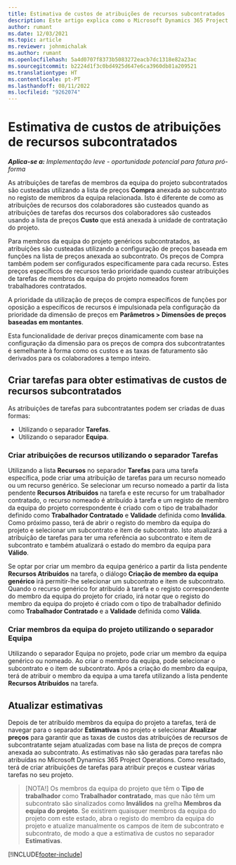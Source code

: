 ```yaml
---
title: Estimativa de custos de atribuições de recursos subcontratados
description: Este artigo explica como o Microsoft Dynamics 365 Project Operations calcula a estimativa de custos das atribuições de recursos subcontratados.
author: rumant
ms.date: 12/03/2021
ms.topic: article
ms.reviewer: johnmichalak
ms.author: rumant
ms.openlocfilehash: 5a4d0707f8373b5083272eacb7dc1318e82a23ac
ms.sourcegitcommit: b2224d1f3c0bd4925d647e6ca3960db81a209521
ms.translationtype: HT
ms.contentlocale: pt-PT
ms.lasthandoff: 08/11/2022
ms.locfileid: "9262074"
---
```

# <a name="cost-estimation-of-subcontracted-resource-assignments"></a>Estimativa de custos de atribuições de recursos subcontratados

_**Aplica-se a:** Implementação leve - oportunidade potencial para fatura pró-forma_

As atribuições de tarefas de membros da equipa do projeto subcontratados são custeadas utilizando a lista de preços **Compra** anexada ao subcontrato no registo de membros da equipa relacionada. Isto é diferente de como as atribuições de recursos dos colaboradores são custeados quando as atribuições de tarefas dos recursos dos colaboradores são custeados usando a lista de preços **Custo** que está anexada à unidade de contratação do projeto. 

Para membros da equipa do projeto genéricos subcontratados, as atribuições são custeadas utilizando a configuração de preços baseada em funções na lista de preços anexada ao subcontrato. Os preços de Compra também podem ser configurados especificamente para cada recurso. Estes preços específicos de recursos terão prioridade quando custear atribuições de tarefas de membros da equipa do projeto nomeados forem trabalhadores contratados. 

A prioridade da utilização de preços de compra específicos de funções por oposição a específicos de recursos é impulsionada pela configuração da prioridade da dimensão de preços em **Parâmetros > Dimensões de preços baseadas em montantes**.

Esta funcionalidade de derivar preços dinamicamente com base na configuração da dimensão para os preços de compra dos subcontratantes é semelhante à forma como os custos e as taxas de faturamento são derivados para os colaboradores a tempo inteiro. 

## <a name="creating-task-assignments-for-getting-cost-estimates-of-subcontractor-resources"></a>Criar tarefas para obter estimativas de custos de recursos subcontratados

As atribuições de tarefas para subcontratantes podem ser criadas de duas formas: 
- Utilizando o separador **Tarefas**.
- Utilizando o separador **Equipa**.

### <a name="creating-resources-assignments-using-the-tasks-tab"></a>Criar atribuições de recursos utilizando o separador Tarefas
Utilizando a lista **Recursos** no separador **Tarefas** para uma tarefa específica, pode criar uma atribuição de tarefas para um recurso nomeado ou um recurso genérico. Se selecionar um recurso nomeado a partir da lista pendente **Recursos Atribuídos** na tarefa e este recurso for um trabalhador contratado, o recurso nomeado é atribuído à tarefa e um registo de membro da equipa do projeto correspondente é criado com o tipo de trabalhador definido como **Trabalhador Contratado** e **Validade** definida como **Inválida**. Como próximo passo, terá de abrir o registo do membro da equipa do projeto e selecionar um subcontrato e item de subcontrato. Isto atualizará a atribuição de tarefas para ter uma referência ao subcontrato e item de subcontrato e também atualizará o estado do membro da equipa para **Válido**.

Se optar por criar um membro da equipa genérico a partir da lista pendente **Recursos Atribuídos** na tarefa, o diálogo **Criação de membro da equipa genérico** irá permitir-lhe selecionar um subcontrato e item de subcontrato. Quando o recurso genérico for atribuído à tarefa e o registo correspondente do membro da equipa do projeto for criado, irá notar que o registo do membro da equipa do projeto é criado com o tipo de trabalhador definido como **Trabalhador Contratado** e a **Validade** definida como **Válida**.

### <a name="creating-project-team-members-using-the-team-tab"></a>Criar membros da equipa do projeto utilizando o separador Equipa
Utilizando o separador Equipa no projeto, pode criar um membro da equipa genérico ou nomeado. Ao criar o membro da equipa, pode selecionar o subcontrato e o item de subcontrato. Após a criação do membro da equipa, terá de atribuir o membro da equipa a uma tarefa utilizando a lista pendente **Recursos Atribuídos** na tarefa. 

## <a name="updating-estimates"></a>Atualizar estimativas
Depois de ter atribuído membros da equipa do projeto a tarefas, terá de navegar para o separador **Estimativas** no projeto e selecionar **Atualizar preços** para garantir que as taxas de custos das atribuições de recursos de subcontratante sejam atualizadas com base na lista de preços de compra anexada ao subcontrato. As estimativas não são geradas para tarefas não atribuídas no Microsoft Dynamics 365 Project Operations. Como resultado, terá de criar atribuições de tarefas para atribuir preços e custear várias tarefas no seu projeto. 

> [NOTA!] Os membros da equipa do projeto que têm o **Tipo de trabalhador** como **Trabalhador contratado**, mas que não têm um subcontrato são sinalizados como **Inválidos** na grelha **Membros da equipa do projeto**. Se existirem quaisquer membros da equipa do projeto com este estado, abra o registo do membro da equipa do projeto e atualize manualmente os campos de item de subcontrato e subcontrato, de modo a que a estimativa de custos no separador **Estimativas**. 


[!INCLUDE[footer-include](../../includes/footer-banner.md)]
